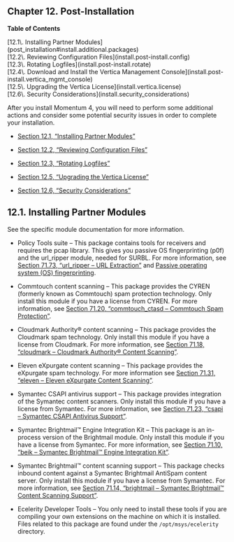 ## Chapter 12. Post-Installation

**Table of Contents**

<dl class="toc">

<dt>[12.1\. Installing Partner Modules](post_installation#install.additional.packages)</dt>

<dt>[12.2\. Reviewing Configuration Files](install.post-install.config)</dt>

<dt>[12.3\. Rotating Logfiles](install.post-install.rotate)</dt>

<dt>[12.4\. Download and Install the Vertica Management Console](install.post-install.vertica_mgmt_console)</dt>

<dt>[12.5\. Upgrading the Vertica License](install.vertica.license)</dt>

<dt>[12.6\. Security Considerations](install.security_considerations)</dt>

</dl>

After you install Momentum 4, you will need to perform some additional actions and consider some potential security issues in order to complete your installation.

*   [Section 12.1, “Installing Partner Modules”](post_installation#install.additional.packages "12.1. Installing Partner Modules")

*   [Section 12.2, “Reviewing Configuration Files”](install.post-install.config "12.2. Reviewing Configuration Files")

*   [Section 12.3, “Rotating Logfiles”](install.post-install.rotate "12.3. Rotating Logfiles")

*   [Section 12.5, “Upgrading the Vertica License”](install.vertica.license "12.5. Upgrading the Vertica License")

*   [Section 12.6, “Security Considerations”](install.security_considerations "12.6. Security Considerations")

## 12.1. Installing Partner Modules

See the specific module documentation for more information.

*   Policy Tools suite – This package contains tools for receivers and requires the pcap library. This gives you passive OS fingerprinting (p0f) and the url_ripper module, needed for SURBL. For more information, see [Section 71.73, “url_ripper – URL Extraction”](modules.url_ripper "71.73. url_ripper – URL Extraction") and [Passive operating system (OS) fingerprinting](glossary.php#gloss-p0f "Passive operating system (OS) fingerprinting").

*   Commtouch content scanning – This package provides the CYREN (formerly known as Commtouch) spam protection technology. Only install this module if you have a license from CYREN. For more information, see [Section 71.20, “commtouch_ctasd – Commtouch Spam Protection”](modules.commtouch "71.20. commtouch_ctasd – Commtouch Spam Protection").

*   Cloudmark Authority® content scanning – This package provides the Cloudmark spam technology. Only install this module if you have a license from Cloudmark. For more information, see [Section 71.18, “cloudmark – Cloudmark Authority® Content Scanning”](modules.cloudmark "71.18. cloudmark – Cloudmark Authority® Content Scanning").

*   Eleven eXpurgate content scanning – This package provides the eXpurgate spam technology. For more information see [Section 71.31, “eleven – Eleven eXpurgate Content Scanning”](modules.eleven "71.31. eleven – Eleven eXpurgate Content Scanning").

*   Symantec CSAPI antivirus support – This package provides integration of the Symantec content scanners. Only install this module if you have a license from Symantec. For more information, see [Section 71.23, “csapi – Symantec CSAPI Antivirus Support”](modules.csapi "71.23. csapi – Symantec CSAPI Antivirus Support").

*   Symantec Brightmail™ Engine Integration Kit – This package is an in-process version of the Brightmail module. Only install this module if you have a license from Symantec. For more information, see [Section 71.10, “beik – Symantec Brightmail™ Engine Integration Kit”](modules.beik "71.10. beik – Symantec Brightmail™ Engine Integration Kit").

*   Symantec Brightmail™ content scanning support – This package checks inbound content against a Symantec Brightmail AntiSpam content server. Only install this module if you have a license from Symantec. For more information, see [Section 71.14, “brightmail – Symantec Brightmail™ Content Scanning Support”](modules.brightmail "71.14. brightmail – Symantec Brightmail™ Content Scanning Support").

*   Ecelerity Developer Tools – You only need to install these tools if you are compiling your own extensions on the machine on which it is installed. Files related to this package are found under the `/opt/msys/ecelerity` directory.
